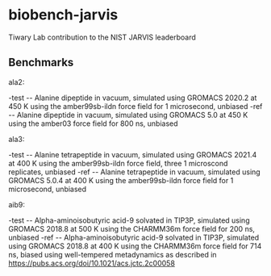# biobench-jarvis
Tiwary Lab contribution to the NIST JARVIS leaderboard

## Benchmarks

ala2: 

-test -- Alanine dipeptide in vacuum, simulated using GROMACS 2020.2 at 450 K using the amber99sb-ildn force field for 1 microsecond, unbiased
-ref -- Alanine dipeptide in vacuum, simulated using GROMACS 5.0 at 450 K using the amber03 force field for 800 ns, unbiased

ala3:

-test -- Alanine tetrapeptide in vacuum, simulated using GROMACS 2021.4 at 400 K using the amber99sb-ildn force field, three 1 microscond replicates, unbiased
-ref -- Alanine tetrapeptide in vacuum, simulated using GROMACS 5.0.4 at 400 K using the amber99sb-ildn force field for 1 microsecond, unbiased

aib9:

-test -- Alpha-aminoisobutyric acid-9 solvated in TIP3P, simulated using GROMACS 2018.8 at 500 K using the CHARMM36m force field for 200 ns, unbiased
-ref -- Alpha-aminoisobutyric acid-9 solvated in TIP3P, simulated using GROMACS 2018.8 at 400 K using the CHARMM36m force field for 714 ns, biased using well-tempered metadynamics as described in https://pubs.acs.org/doi/10.1021/acs.jctc.2c00058
